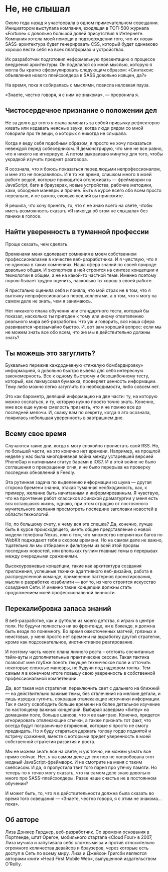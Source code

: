 # Не, не слышал

Около года назад я участвовала в одном примечательном совещании. Инициатором выступала компания, входящая в ТОП-500 журнала «Fortune» с довольно большой долей присутствия в Интернете. Компания хотела моей помощи в подтверждении того, что их новая SASS-архитектура будет генерировать CSS, который будет одинаково хорошо вести себя на всех платформах и устройствах. 

Их разработчик подготовил неформальную презентацию о процессе внедрения архитектуры. Он поделился со мной мыслью, которую я могла бы кратко сформулировать следующим образом: «Синтаксис объявления нового плейсхолдера в SASS довольно изящен, да?»

На время, пока я собиралась с мыслями, повисла неловкая пауза.

«Знаете, честно говоря, я с ним не знакома», — проронила я.

## Чистосердечное признание о положении дел

Не за долго до этого я стала замечать за собой привычку рефлекторно кивать или издавать неясные звуки, когда люди рядом со мной говорили про те вещи, о которых я никогда не слышала.

Когда я веду себя подобным образом, я просто не хочу показаться невеждой перед собеседником. Я демонстрирую, что мне не все равно, что я никого не игнорирую. А потом выкраиваю минутку для того, чтобы украдкой изучить предмет разговора.

Я осознала, что я боюсь показаться перед людьми непрофессионалом, и мне это не понравилось. И в то же время, слишком много в моей работе вещей, которые приходится отслеживать — фреймворки на JavaScript, баги в браузерах, новые устройства, рабочие методики, хаки, обходные маневры и прочее. Быть в курсе всего обо всем просто нереально, и не важно, сколько усилий вы приложите.

Я решила, что хочу принять, то, что я не знаю всего на свете, чтобы иметь возможность сказать «Я никогда об этом не слышала» без паники в голосе.

## Найти уверенность в туманной профессии

Проще сказать, чем сделать.

Временами меня одолевают сомнения в моем собственном профессионализме в качестве веб-разработчика. И я чувствую, что я не одинока в таких сомнениях. Наша сфера знаний  по своей природе довольно общая. И экспертиза в ней строится на синтезе концепции и технологии в общем, а не на какой-то частной теме. Именно поэтому порою бывает трудно оценить, насколько ты хорош в своей работе.

Я пристально оценила себя и поняла, что мой страх не в том, что я выгляжу непрофессионально перед коллегами, а в том, что я могу на самом деле не знать, чем я занимаюсь.

Нет никакого плана обучения или стандартного теста, который бы показал, насколько ты пригоден к тому или иному ответвлению реального мира веб-разработки. Что уж и говорить, вся наша сфера развивается чрезвычайно быстро. И, вот вам хороший вопрос: если мы не можем знать все обо всем, что же мы в действительно должны знать?

## Ты можешь это загуглить?

Буквально пережив каждодневную «тяжелую бомбардировку» информацией,  я довольно быстро вывела для себя интересную закономерность. Все к одному быстрому и безошибочному тесту, который, как лакмусовая бумажка, проверяет  ценность информации. Тему либо можно легко загуглить по необходимости, либо совсем нет.

Это как барометр, делящий информацию на две части: ту, на которую можно сослаться, и ту, которую нужно просто точно знать. Конечно, мне все еще нужна смелость признать, что я не помню все до последней мелочи. И, скажу вам по секрету, когда я это осознала, появилась небольшая уверенность в завтрашнем дне.

## Всему свое время

Случаются такие дни, когда я могу спокойно пролистать свой RSS. Но, по большей части, на это конечно нет времени. Например, на прошлой неделе у нас была многодневная война между устаревшей версией PhoneGap  и нативными статус барами в iOS7. И в этой войне не было соглашения о прекращении огня, и не было перерыва на проверку последних обновлений в Feedly. 

Эта рутинная задача по выделению информации из шума — другая сторона бремени знания, этакая туманная необходимость, как, к примеру, желание быть начитанным и информированным. Я чувствую, что на прочтение работ классиков афинской драматургии у меня есть вся оставшаяся жизнь, однако, при этом страдаю от постоянного мучительного желания просмотреть последние заголовки новостей в области технологий.

Но, по большому счету, к чему вся эта спешка? Да, конечно, лучше быть в курсе происходящего, иметь общее представление о новой модели телефона Nexus, или о том, что множество неприятных багов по WebKit поджидают тебя в скором времени. Но на самом деле не важно, тщательно ли мы отбираем и фильтруем из всей этой прорвы последних новостей, или впопыхах гуглим главные темы в перерывах между очередными сражениями. 

Высокоуровневые концепции, такие как архитектура создания приложения, успешные техники адаптивного веб-дизайна, работа в распределенной команде, применение паттернов проектирования, мысли о разработке юзабилити — вот то, из чего строится искусство созидания Сети. И именно такие концепции должны стать продолжением моей профессиональной личности.

## Перекалибровка запаса знаний

В веб-разработке, как и футболе из моего детства, я играю в центре поля. Не будучи полностью ни во фронтенде, ни в бэкенде, я должна быть везде по понемногу. Во время ожесточенных матчей, грязных и неистовых, у меня просто нет времени на выработку другой стратегии, кроме как подсознательное, инстинктивное реагирование.

И поэтому часть моего плана личного роста – отстоять сосчитанные тайм-ауты и дополнительные практические сессии. Такая тактика позволит мне глубже понять текущее техническое поле и отточить некоторые сложные маневры, не будучи под надзором толпы. Тем самым я в конечном итоге повышу свою уверенность в  собственной профессиональной компетенции.

Да, вот такая моя стратегия: переключить свет с дальнего на ближний — на действительно важные темы, без отвлечения на мелкие детали, и лишь изредка гуглить, сокращая отвлекающие источники информации. Так я смогу освободить  больше времени на более детальное изучение по настоящему важных концепций. Выбирая заведомо «битву» на домашнем поле, больше шансов, что я ее выиграю. Конечно, придется игнорировать отвлекающие стычки, а также признать тот факт, что всегда будут пограничные вторжения, которые я просто не смогу предвидеть. Но я буду стараться держать голову гордо поднятой и встречу сражения, вместе с которыми придет уверенность в моей собственной стратегии развития и роста.

Мы не можем знать все на свете, и уж точно, не можем узнать все прямо сейчас. Нет, я на самом деле до сих пор не попробовала этот модный JavaScript-фреймворк. И не смотрите на меня с таким скепсисом. И да, я пропустила твит того парня про утечку памяти. Но теперь-то я точно могу сказать, что на самом деле знаю довольно много про SASS-плейсхолдеры. Разве наше счастье не в постоянном обучении?

И может быть, то, что я в действительности должна была сказать во время того совещания — «Знаете, честно говоря, я с этим не знакома… пока».

## Об авторе

Лиза Дэнжер Гарднер, веб-разработчик. Со времени основания в Портленде, штат Орегон, мобильного стартапа «Cloud Four» в 2007, Лиза мучила и запугивала себя сложными за и против относительно огромного количества девайсов и браузеров, через которые есть доступ в Сеть по всему миру. 
Лиза и Джейсон Григсби являются авторами книги «Head First Mobile Web», выпущенной издательством O’Reilly.

